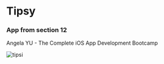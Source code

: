# Tipsy
### App from section 12 
Angela YU - The Complete iOS App Development Bootcamp

![tipsi]()


